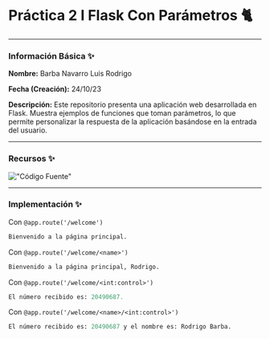 # Práctica 2 I Flask Con Parámetros 🐈

---

### Información Básica ✨

**Nombre:** Barba Navarro Luis Rodrigo

**Fecha (Creación):** 24/10/23

**Descripción:** Este repositorio presenta una aplicación web desarrollada en Flask. Muestra ejemplos de funciones que toman parámetros, lo que permite personalizar la respuesta de la aplicación basándose en la entrada del usuario.

---

### Recursos ✨
!["Código Fuente"](https://i.imgur.com/7dNRhGt.png)

---
### Implementación ✨

Con `@app.route('/welcome')`

```python
Bienvenido a la página principal.
```

Con `@app.route('/welcome/<name>')`

```python
Bienvenido a la página principal, Rodrigo.
```

Con `@app.route('/welcome/<int:control>')`

```python
El número recibido es: 20490687.
```

Con `@app.route('/welcome/<name>/<int:control>')`

```python
El número recibido es: 20490687 y el nombre es: Rodrigo Barba.
```
